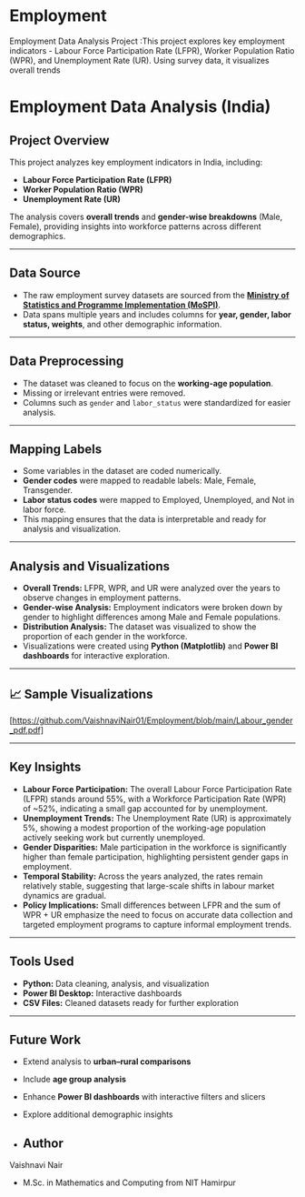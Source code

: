 # Employment
Employment Data Analysis Project :This project explores key employment indicators - Labour Force Participation Rate (LFPR), Worker Population Ratio (WPR), and Unemployment Rate (UR). Using survey data, it visualizes overall trends 

# Employment Data Analysis (India)

## Project Overview
This project analyzes key employment indicators in India, including:

- **Labour Force Participation Rate (LFPR)**  
- **Worker Population Ratio (WPR)**  
- **Unemployment Rate (UR)**  

The analysis covers **overall trends** and **gender-wise breakdowns** (Male, Female), providing insights into workforce patterns across different demographics.

---

## Data Source
- The raw employment survey datasets are sourced from the **[Ministry of Statistics and Programme Implementation (MoSPI)](http://mospi.gov.in/)**.  
- Data spans multiple years and includes columns for **year, gender, labor status, weights**, and other demographic information.  

---

## Data Preprocessing
- The dataset was cleaned to focus on the **working-age population**.  
- Missing or irrelevant entries were removed.  
- Columns such as `gender` and `labor_status` were standardized for easier analysis.  

---

## Mapping Labels
- Some variables in the dataset are coded numerically.  
- **Gender codes** were mapped to readable labels: Male, Female, Transgender.  
- **Labor status codes** were mapped to Employed, Unemployed, and Not in labor force.  
- This mapping ensures that the data is interpretable and ready for analysis and visualization.  

---

## Analysis and Visualizations
- **Overall Trends:** LFPR, WPR, and UR were analyzed over the years to observe changes in employment patterns.  
- **Gender-wise Analysis:** Employment indicators were broken down by gender to highlight differences among Male and Female populations.  
- **Distribution Analysis:** The dataset was visualized to show the proportion of each gender in the workforce.  
- Visualizations were created using **Python (Matplotlib)** and **Power BI dashboards** for interactive exploration.  

---
## 📈 Sample Visualizations
[https://github.com/VaishnaviNair01/Employment/blob/main/Labour_gender_pdf.pdf]

---
## Key Insights

- **Labour Force Participation:** The overall Labour Force Participation Rate (LFPR) stands around 55%, with a Workforce Participation Rate (WPR) of ~52%, indicating a small gap accounted for by unemployment.  
- **Unemployment Trends:** The Unemployment Rate (UR) is approximately 5%, showing a modest proportion of the working-age population actively seeking work but currently unemployed.  
- **Gender Disparities:** Male participation in the workforce is significantly higher than female participation, highlighting persistent gender gaps in employment.    
- **Temporal Stability:** Across the years analyzed, the rates remain relatively stable, suggesting that large-scale shifts in labour market dynamics are gradual.  
- **Policy Implications:** Small differences between LFPR and the sum of WPR + UR emphasize the need to focus on accurate data collection and targeted employment programs to capture informal employment trends.  

---

## Tools Used
- **Python:** Data cleaning, analysis, and visualization  
- **Power BI Desktop:** Interactive dashboards  
- **CSV Files:** Cleaned datasets ready for further exploration  

---

## Future Work
- Extend analysis to **urban–rural comparisons**  
- Include **age group analysis**  
- Enhance **Power BI dashboards** with interactive filters and slicers  
- Explore additional demographic insights

  

- ## Author
 Vaishnavi Nair
- M.Sc. in Mathematics and Computing from NIT Hamirpur

